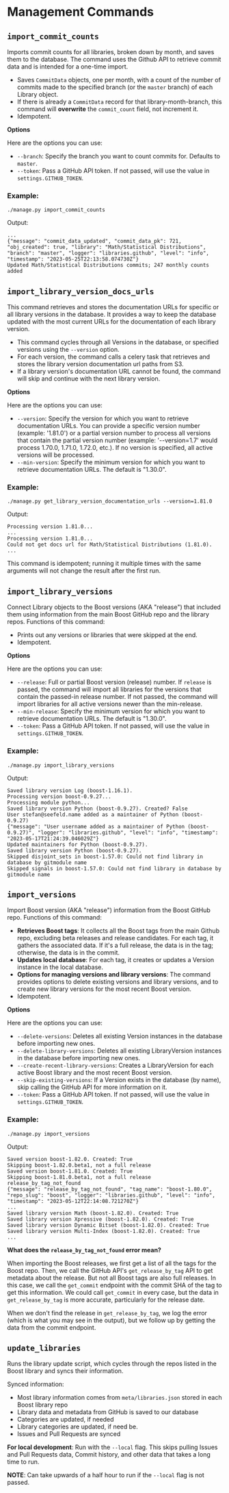 # Management Commands

## `import_commit_counts`

Imports commit counts for all libraries, broken down by month, and saves them to the database. The command uses the Github API to retrieve commit data and is intended for a one-time import.

- Saves `CommitData` objects, one per month, with a count of the number of commits made to the specified branch (or the `master` branch) of each Library object.
- If there is already a `CommitData` record for that library-month-branch, this command will **overwrite** the `commit_count` field, not increment it.
- Idempotent.

**Options**

Here are the options you can use:

- `--branch`: Specify the branch you want to count commits for. Defaults to `master`.
- `--token`: Pass a GitHub API token. If not passed, will use the value in `settings.GITHUB_TOKEN`.

### Example:

    ./manage.py import_commit_counts

Output:

    ...
    {"message": "commit_data_updated", "commit_data_pk": 721, "obj_created": true, "library": "Math/Statistical Distributions", "branch": "master", "logger": "libraries.github", "level": "info", "timestamp": "2023-05-25T22:13:58.074730Z"}
    Updated Math/Statistical Distributions commits; 247 monthly counts added


## `import_library_version_docs_urls`

This command retrieves and stores the documentation URLs for specific or all library versions in the database. It provides a way to keep the database updated with the most current URLs for the documentation of each library version.

- This command cycles through all Versions in the database, or specified versions using the `--version` option.
- For each version, the command calls a celery task that retrieves and stores the library version documentation url paths from S3.
- If a library version's documentation URL cannot be found, the command will skip and continue with the next library version.

**Options**

Here are the options you can use:

- `--version`: Specify the version for which you want to retrieve documentation URLs. You can provide a specific version number (example: '1.81.0') or a partial version number to process all versions that contain the partial version number (example: '--version=1.7' would process 1.70.0, 1.71.0, 1.72.0, etc.). If no version is specified, all active versions will be processed.
- `--min-version`: Specify the minimum version for which you want to retrieve documentation URLs. The default is "1.30.0".

### Example:

    ./manage.py get_library_version_documentation_urls --version=1.81.0

Output:

    Processing version 1.81.0...
    ...
    Processing version 1.81.0...
    Could not get docs url for Math/Statistical Distributions (1.81.0).
    ...

This command is idempotent; running it multiple times with the same arguments will not change the result after the first run.


## `import_library_versions`

Connect Library objects to the Boost versions (AKA "release") that included them using information from the main Boost GitHub repo and the library repos. Functions of this command:

- Prints out any versions or libraries that were skipped at the end.
- Idempotent.

**Options**

Here are the options you can use:

- `--release`: Full or partial Boost version (release) number. If `release` is passed, the command will import all libraries for the versions that contain the passed-in release number. If not passed, the command will import libraries for all active versions newer than the min-release.
- `--min-release`: Specify the minimum version for which you want to retrieve documentation URLs. The default is "1.30.0".
- `--token`: Pass a GitHub API token. If not passed, will use the value in `settings.GITHUB_TOKEN`.

### Example:

    ./manage.py import_library_versions

Output:

    Saved library version Log (boost-1.16.1).
    Processing version boost-0.9.27...
    Processing module python...
    Saved library version Python (boost-0.9.27). Created? False
    User stefan@seefeld.name added as a maintainer of Python (boost-0.9.27)
    {"message": "User username added as a maintainer of Python (boost-0.9.27)", "logger": "libraries.github", "level": "info", "timestamp": "2023-05-17T21:24:39.046029Z"}
    Updated maintainers for Python (boost-0.9.27).
    Saved library version Python (boost-0.9.27).
    Skipped disjoint_sets in boost-1.57.0: Could not find library in database by gitmodule name
    Skipped signals in boost-1.57.0: Could not find library in database by gitmodule name


## `import_versions`

Import Boost version (AKA "release") information from the Boost GitHub repo. Functions of this command:

- **Retrieves Boost tags**: It collects all the Boost tags from the main Github repo, excluding beta releases and release candidates. For each tag, it gathers the associated data. If it's a full release, the data is in the tag; otherwise, the data is in the commit.
- **Updates local database**: For each tag, it creates or updates a Version instance in the local database.
- **Options for managing versions and library versions**: The command provides options to delete existing versions and library versions, and to create new library versions for the most recent Boost version.
- Idempotent.

**Options**

Here are the options you can use:

- `--delete-versions`: Deletes all existing Version instances in the database before importing new ones.
- `--delete-library-versions`: Deletes all existing LibraryVersion instances in the database before importing new ones.
- `--create-recent-library-versions`: Creates a LibraryVersion for each active Boost library and the most recent Boost version.
- `--skip-existing-versions`: If a Version exists in the database (by name), skip calling the GitHub API for more information on it.
- `--token`: Pass a GitHub API token. If not passed, will use the value in `settings.GITHUB_TOKEN`.


### Example:

    ./manage.py import_versions

Output:

    Saved version boost-1.82.0. Created: True
    Skipping boost-1.82.0.beta1, not a full release
    Saved version boost-1.81.0. Created: True
    Skipping boost-1.81.0.beta1, not a full release
    release_by_tag_not_found
    {"message": "release_by_tag_not_found", "tag_name": "boost-1.80.0", "repo_slug": "boost", "logger": "libraries.github", "level": "info", "timestamp": "2023-05-12T22:14:08.721270Z"}
    ...
    Saved library version Math (boost-1.82.0). Created: True
    Saved library version Xpressive (boost-1.82.0). Created: True
    Saved library version Dynamic Bitset (boost-1.82.0). Created: True
    Saved library version Multi-Index (boost-1.82.0). Created: True
    ...

**What does the `release_by_tag_not_found` error mean?**

When importing the Boost releases, we first get a list of all the tags for the Boost repo. Then, we call the GitHub API's `get_release_by_tag` API to get metadata about the release. But not all Boost tags are also full releases. In this case, we call the `get_commit` endpoint with the commit SHA of the tag to get this information. We could call `get_commit` in every case, but the data in `get_release_by_tag` is more accurate, particularly for the release date.

When we don't find the release in `get_release_by_tag`, we log the error (which is what you may see in the output), but we follow up by getting the data from the commit endpoint.


## `update_libraries`

Runs the library update script, which cycles through the repos listed in the Boost library and syncs their information.

Synced information:

- Most library information comes from `meta/libraries.json` stored in each Boost library repo
- Library data and metadata from GitHub is saved to our database
- Categories are updated, if needed
- Library categories are updated, if need be.
- Issues and Pull Requests are synced

**For local development**: Run with the `--local` flag. This skips pulling Issues and Pull Requests data, Commit history, and other data that takes a long time to run.

**NOTE**: Can take upwards of a half hour to run if the `--local` flag is not passed.
